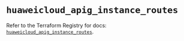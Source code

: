 # `huaweicloud_apig_instance_routes`

Refer to the Terraform Registry for docs: [`huaweicloud_apig_instance_routes`](https://registry.terraform.io/providers/huaweicloud/huaweicloud/1.71.1/docs/resources/apig_instance_routes).
